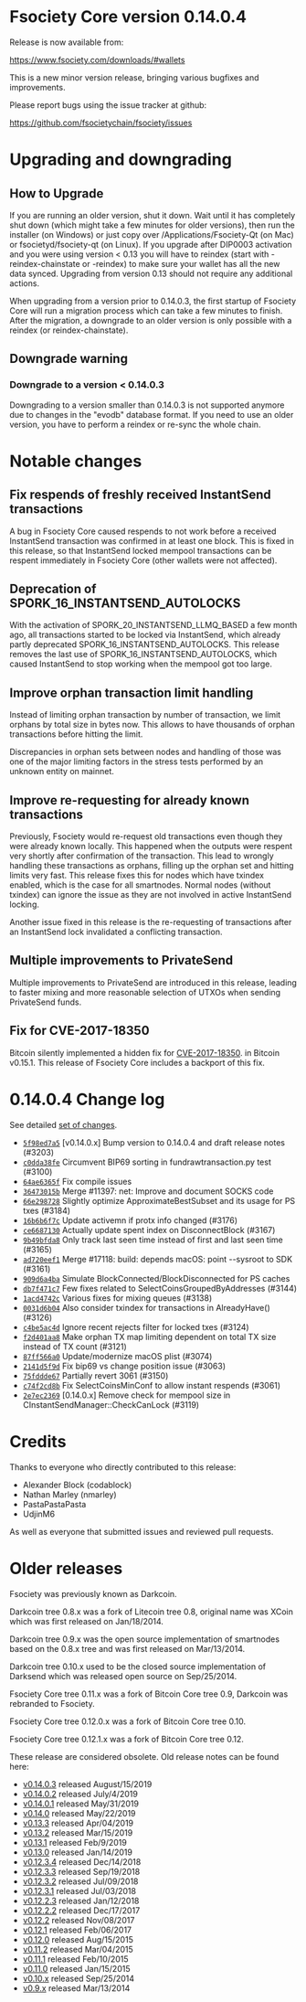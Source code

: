 Fsociety Core version 0.14.0.4
==========================

Release is now available from:

  <https://www.fsociety.com/downloads/#wallets>

This is a new minor version release, bringing various bugfixes and improvements.

Please report bugs using the issue tracker at github:

  <https://github.com/fsocietychain/fsociety/issues>


Upgrading and downgrading
=========================

How to Upgrade
--------------

If you are running an older version, shut it down. Wait until it has completely
shut down (which might take a few minutes for older versions), then run the
installer (on Windows) or just copy over /Applications/Fsociety-Qt (on Mac) or
fsocietyd/fsociety-qt (on Linux). If you upgrade after DIP0003 activation and you were
using version < 0.13 you will have to reindex (start with -reindex-chainstate
or -reindex) to make sure your wallet has all the new data synced. Upgrading from
version 0.13 should not require any additional actions.

When upgrading from a version prior to 0.14.0.3, the
first startup of Fsociety Core will run a migration process which can take a few minutes
to finish. After the migration, a downgrade to an older version is only possible with
a reindex (or reindex-chainstate).

Downgrade warning
-----------------

### Downgrade to a version < 0.14.0.3

Downgrading to a version smaller than 0.14.0.3 is not supported anymore due to changes
in the "evodb" database format. If you need to use an older version, you have to perform
a reindex or re-sync the whole chain.

Notable changes
===============

Fix respends of freshly received InstantSend transactions
---------------------------------------------------------

A bug in Fsociety Core caused respends to not work before a received InstantSend transaction was confirmed in at least
one block. This is fixed in this release, so that InstantSend locked mempool transactions can be
respent immediately in Fsociety Core (other wallets were not affected).

Deprecation of SPORK_16_INSTANTSEND_AUTOLOCKS
---------------------------------------------

With the activation of SPORK_20_INSTANTSEND_LLMQ_BASED a few month ago, all transactions started to be locked via
InstantSend, which already partly deprecated SPORK_16_INSTANTSEND_AUTOLOCKS. This release removes the last use
of SPORK_16_INSTANTSEND_AUTOLOCKS, which caused InstantSend to stop working when the mempool got too large.

Improve orphan transaction limit handling
-----------------------------------------

Instead of limiting orphan transaction by number of transaction, we limit orphans by total size in bytes
now. This allows to have thousands of orphan transactions before hitting the limit.

Discrepancies in orphan sets between nodes and handling of those was one of the major limiting factors in
the stress tests performed by an unknown entity on mainnet.

Improve re-requesting for already known transactions
----------------------------------------------------

Previously, Fsociety would re-request old transactions even though they were already known locally. This
happened when the outputs were respent very shortly after confirmation of the transaction. This lead to
wrongly handling these transactions as orphans, filling up the orphan set and hitting limits very fast.
This release fixes this for nodes which have txindex enabled, which is the case for all smartnodes. Normal
nodes (without txindex) can ignore the issue as they are not involved in active InstantSend locking.

Another issue fixed in this release is the re-requesting of transactions after an InstantSend lock invalidated
a conflicting transaction.

Multiple improvements to PrivateSend
------------------------------------

Multiple improvements to PrivateSend are introduced in this release, leading to faster mixing and more
reasonable selection of UTXOs when sending PrivateSend funds.

Fix for CVE-2017-18350
----------------------

Bitcoin silently implemented a hidden fix for [CVE-2017-18350](https://lists.linuxfoundation.org/pipermail/bitcoin-dev/2019-November/017453.html).
in Bitcoin v0.15.1. This release of Fsociety Core includes a backport of this fix.


0.14.0.4 Change log
===================

See detailed [set of changes](https://github.com/fsocietychain/fsociety/compare/v0.14.0.3...fsociety:v0.14.0.4).

- [`5f98ed7a5`](https://github.com/fsocietychain/fsociety/commit/5f98ed7a5) [v0.14.0.x] Bump version to 0.14.0.4 and draft release notes (#3203)
- [`c0dda38fe`](https://github.com/fsocietychain/fsociety/commit/c0dda38fe) Circumvent BIP69 sorting in fundrawtransaction.py test (#3100)
- [`64ae6365f`](https://github.com/fsocietychain/fsociety/commit/64ae6365f) Fix compile issues
- [`36473015b`](https://github.com/fsocietychain/fsociety/commit/36473015b) Merge #11397: net: Improve and document SOCKS code
- [`66e298728`](https://github.com/fsocietychain/fsociety/commit/66e298728) Slightly optimize ApproximateBestSubset and its usage for PS txes (#3184)
- [`16b6b6f7c`](https://github.com/fsocietychain/fsociety/commit/16b6b6f7c) Update activemn if protx info changed (#3176)
- [`ce6687130`](https://github.com/fsocietychain/fsociety/commit/ce6687130) Actually update spent index on DisconnectBlock (#3167)
- [`9b49bfda8`](https://github.com/fsocietychain/fsociety/commit/9b49bfda8) Only track last seen time instead of first and last seen time (#3165)
- [`ad720eef1`](https://github.com/fsocietychain/fsociety/commit/ad720eef1) Merge #17118: build: depends macOS: point --sysroot to SDK (#3161)
- [`909d6a4ba`](https://github.com/fsocietychain/fsociety/commit/909d6a4ba) Simulate BlockConnected/BlockDisconnected for PS caches
- [`db7f471c7`](https://github.com/fsocietychain/fsociety/commit/db7f471c7) Few fixes related to SelectCoinsGroupedByAddresses (#3144)
- [`1acd4742c`](https://github.com/fsocietychain/fsociety/commit/1acd4742c) Various fixes for mixing queues (#3138)
- [`0031d6b04`](https://github.com/fsocietychain/fsociety/commit/0031d6b04) Also consider txindex for transactions in AlreadyHave() (#3126)
- [`c4be5ac4d`](https://github.com/fsocietychain/fsociety/commit/c4be5ac4d) Ignore recent rejects filter for locked txes (#3124)
- [`f2d401aa8`](https://github.com/fsocietychain/fsociety/commit/f2d401aa8) Make orphan TX map limiting dependent on total TX size instead of TX count (#3121)
- [`87ff566a0`](https://github.com/fsocietychain/fsociety/commit/87ff566a0) Update/modernize macOS plist (#3074)
- [`2141d5f9d`](https://github.com/fsocietychain/fsociety/commit/2141d5f9d) Fix bip69 vs change position issue (#3063)
- [`75fddde67`](https://github.com/fsocietychain/fsociety/commit/75fddde67) Partially revert 3061 (#3150)
- [`c74f2cd8b`](https://github.com/fsocietychain/fsociety/commit/c74f2cd8b) Fix SelectCoinsMinConf to allow instant respends (#3061)
- [`2e7ec2369`](https://github.com/fsocietychain/fsociety/commit/2e7ec2369) [0.14.0.x] Remove check for mempool size in CInstantSendManager::CheckCanLock (#3119)

Credits
=======

Thanks to everyone who directly contributed to this release:

- Alexander Block (codablock)
- Nathan Marley (nmarley)
- PastaPastaPasta
- UdjinM6

As well as everyone that submitted issues and reviewed pull requests.

Older releases
==============

Fsociety was previously known as Darkcoin.

Darkcoin tree 0.8.x was a fork of Litecoin tree 0.8, original name was XCoin
which was first released on Jan/18/2014.

Darkcoin tree 0.9.x was the open source implementation of smartnodes based on
the 0.8.x tree and was first released on Mar/13/2014.

Darkcoin tree 0.10.x used to be the closed source implementation of Darksend
which was released open source on Sep/25/2014.

Fsociety Core tree 0.11.x was a fork of Bitcoin Core tree 0.9,
Darkcoin was rebranded to Fsociety.

Fsociety Core tree 0.12.0.x was a fork of Bitcoin Core tree 0.10.

Fsociety Core tree 0.12.1.x was a fork of Bitcoin Core tree 0.12.

These release are considered obsolete. Old release notes can be found here:

- [v0.14.0.3](https://github.com/fsocietychain/fsociety/blob/master/doc/release-notes/fsociety/release-notes-0.14.0.3.md) released August/15/2019
- [v0.14.0.2](https://github.com/fsocietychain/fsociety/blob/master/doc/release-notes/fsociety/release-notes-0.14.0.2.md) released July/4/2019
- [v0.14.0.1](https://github.com/fsocietychain/fsociety/blob/master/doc/release-notes/fsociety/release-notes-0.14.0.1.md) released May/31/2019
- [v0.14.0](https://github.com/fsocietychain/fsociety/blob/master/doc/release-notes/fsociety/release-notes-0.14.0.md) released May/22/2019
- [v0.13.3](https://github.com/fsocietychain/fsociety/blob/master/doc/release-notes/fsociety/release-notes-0.13.3.md) released Apr/04/2019
- [v0.13.2](https://github.com/fsocietychain/fsociety/blob/master/doc/release-notes/fsociety/release-notes-0.13.2.md) released Mar/15/2019
- [v0.13.1](https://github.com/fsocietychain/fsociety/blob/master/doc/release-notes/fsociety/release-notes-0.13.1.md) released Feb/9/2019
- [v0.13.0](https://github.com/fsocietychain/fsociety/blob/master/doc/release-notes/fsociety/release-notes-0.13.0.md) released Jan/14/2019
- [v0.12.3.4](https://github.com/fsocietychain/fsociety/blob/master/doc/release-notes/fsociety/release-notes-0.12.3.4.md) released Dec/14/2018
- [v0.12.3.3](https://github.com/fsocietychain/fsociety/blob/master/doc/release-notes/fsociety/release-notes-0.12.3.3.md) released Sep/19/2018
- [v0.12.3.2](https://github.com/fsocietychain/fsociety/blob/master/doc/release-notes/fsociety/release-notes-0.12.3.2.md) released Jul/09/2018
- [v0.12.3.1](https://github.com/fsocietychain/fsociety/blob/master/doc/release-notes/fsociety/release-notes-0.12.3.1.md) released Jul/03/2018
- [v0.12.2.3](https://github.com/fsocietychain/fsociety/blob/master/doc/release-notes/fsociety/release-notes-0.12.2.3.md) released Jan/12/2018
- [v0.12.2.2](https://github.com/fsocietychain/fsociety/blob/master/doc/release-notes/fsociety/release-notes-0.12.2.2.md) released Dec/17/2017
- [v0.12.2](https://github.com/fsocietychain/fsociety/blob/master/doc/release-notes/fsociety/release-notes-0.12.2.md) released Nov/08/2017
- [v0.12.1](https://github.com/fsocietychain/fsociety/blob/master/doc/release-notes/fsociety/release-notes-0.12.1.md) released Feb/06/2017
- [v0.12.0](https://github.com/fsocietychain/fsociety/blob/master/doc/release-notes/fsociety/release-notes-0.12.0.md) released Aug/15/2015
- [v0.11.2](https://github.com/fsocietychain/fsociety/blob/master/doc/release-notes/fsociety/release-notes-0.11.2.md) released Mar/04/2015
- [v0.11.1](https://github.com/fsocietychain/fsociety/blob/master/doc/release-notes/fsociety/release-notes-0.11.1.md) released Feb/10/2015
- [v0.11.0](https://github.com/fsocietychain/fsociety/blob/master/doc/release-notes/fsociety/release-notes-0.11.0.md) released Jan/15/2015
- [v0.10.x](https://github.com/fsocietychain/fsociety/blob/master/doc/release-notes/fsociety/release-notes-0.10.0.md) released Sep/25/2014
- [v0.9.x](https://github.com/fsocietychain/fsociety/blob/master/doc/release-notes/fsociety/release-notes-0.9.0.md) released Mar/13/2014

